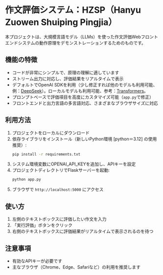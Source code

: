 # 作文評価システム：HZSP（Hanyu Zuowen Shuiping Pingjia）
本プロジェクトは、大規模言語モデル（LLMs）を使った作文評価Webフロントエンドシステムの動作原理をデモンストレーションするためのものです。

## 機能の特徴
- コードが非常にシンプルで、原理の理解に適しています
- ストリーム出力に対応し、評価結果をリアルタイムで表示
- デフォルトでOpenAI SDKを利用（少し修正すれば他のモデルも利用可能、例：[DeepSeek](https://api-docs.deepseek.com/zh-cn/)）。ローカルモデルも利用可能、参考：[Transformers](https://huggingface.co/docs/transformers/index)。
- プロンプトベースで評価項目を高度にカスタマイズ可能（`app.py`で修正）
- フロントエンドと出力言語の多言語対応、さまざまなブラウザサイズに対応

## 利用方法

1. プロジェクトをローカルにダウンロード
2. 依存ライブラリをインストール（新しいPython環境 [python＝3.12] の使用推奨）:
   ```bash
   pip install -r requirements.txt
   ```
3. システム環境変数にOPENAI_API_KEYを追加し、APIキーを設定
4. プロジェクトディレクトリでFlaskサーバーを起動:
   ```bash
   python app.py
   ```
5. ブラウザで `http://localhost:5000` にアクセス

## 使い方

1. 左側のテキストボックスに評価したい作文を入力
2. 「実行評価」ボタンをクリック
3. 右側のテキストボックスに評価結果がリアルタイムで表示されるのを待つ

## 注意事項

- 有効なAPIキーが必要です
- 主なブラウザ（Chrome、Edge、Safariなど）の利用を推奨します